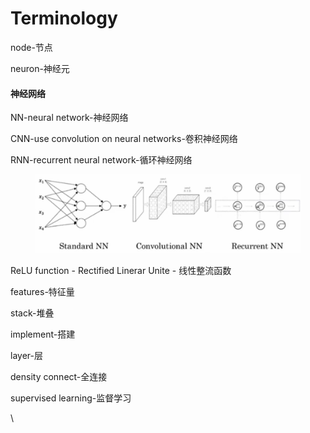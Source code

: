 # Terminology

node-节点

neuron-神经元

#### 神经网络

NN-neural network-神经网络

CNN-use convolution on neural networks-卷积神经网络

RNN-recurrent neural network-循环神经网络

<figure><img src=".gitbook/assets/{OR]H[@T3QZQ6N&#x60;2G5PIT0S.png" alt=""><figcaption></figcaption></figure>

ReLU function - Rectified Linerar Unite - 线性整流函数

features-特征量

stack-堆叠

implement-搭建

layer-层

density connect-全连接

supervised learning-监督学习

\
